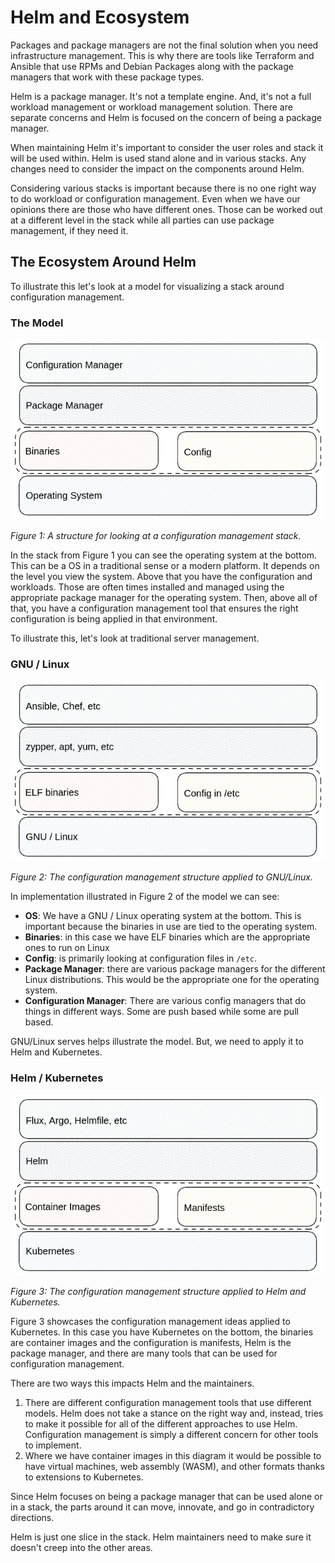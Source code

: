 # Helm and Ecosystem

Packages and package managers are not the final solution when you need infrastructure management. This is why there are tools like Terraform and Ansible that use RPMs and Debian Packages along with the package managers that work with these package types.

Helm is a package manager. It's not a template engine. And, it's not a full workload management or workload management solution. There are separate concerns and Helm is focused on the concern of being a package manager.

When maintaining Helm it's important to consider the user roles and stack it will be used within. Helm is used stand alone and in various stacks. Any changes need to consider the impact on the components around Helm.

Considering various stacks is important because there is no one right way to do workload or configuration management. Even when we have our opinions there are those who have different ones. Those can be worked out at a different level in the stack while all parties can use package management, if they need it.

## The Ecosystem Around Helm

To illustrate this let's look at a model for visualizing a stack around configuration management.

### The Model

![workload management stack](images/chapter3/structure.png)

_Figure 1: A structure for looking at a configuration management stack._

In the stack from Figure 1 you can see the operating system at the bottom. This can be a OS in a traditional sense or a modern platform. It depends on the level you view the system. Above that you have the configuration and workloads. Those are often times installed and managed using the appropriate package manager for the operating system. Then, above all of that, you have a configuration management tool that ensures the right configuration is being applied in that environment.

To illustrate this, let's look at traditional server management.

### GNU / Linux

![GNU/Linux config management model](images/chapter3/linux.png)

_Figure 2: The configuration management structure applied to GNU/Linux._

In implementation illustrated in Figure 2 of the model we can see:

- **OS**: We have a GNU / Linux operating system at the bottom. This is important because the binaries in use are tied to the operating system.
- **Binaries**: in this case we have ELF binaries which are the appropriate ones to run on Linux
- **Config**: is primarily looking at configuration files in `/etc`.
- **Package Manager**: there are various package managers for the different Linux distributions. This would be the appropriate one for the operating system.
- **Configuration Manager**: There are various config managers that do things in different ways. Some are push based while some are pull based.

GNU/Linux serves helps illustrate the model. But, we need to apply it to Helm and Kubernetes.

### Helm / Kubernetes

![Helm and Kubernetes config management](images/chapter3/helm.png)

_Figure 3: The configuration management structure applied to Helm and Kubernetes._

Figure 3 showcases the configuration management ideas applied to Kubernetes. In this case you have Kubernetes on the bottom, the binaries are container images and the configuration is manifests, Helm is the package manager, and there are many tools that can be used for configuration management.

There are two ways this impacts Helm and the maintainers.

1. There are different configuration management tools that use different models. Helm does not take a stance on the right way and, instead, tries to make it possible for all of the different approaches to use Helm. Configuration management is simply a different concern for other tools to implement.
2. Where we have container images in this diagram it would be possible to have virtual machines, web assembly (WASM), and other formats thanks to extensions to Kubernetes.

Since Helm focuses on being a package manager that can be used alone or in a stack, the parts around it can move, innovate, and go in contradictory directions.

Helm is just one slice in the stack. Helm maintainers need to make sure it doesn't creep into the other areas.
